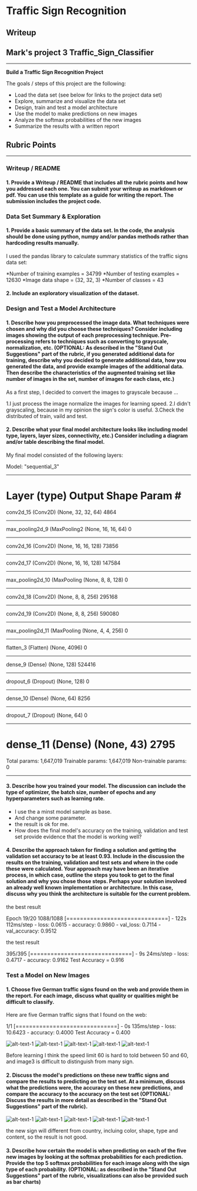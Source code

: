 # **Traffic Sign Recognition** 

## Writeup

## Mark's project 3 Traffic_Sign_Classifier
---

**Build a Traffic Sign Recognition Project**

The goals / steps of this project are the following:
* Load the data set (see below for links to the project data set)
* Explore, summarize and visualize the data set
* Design, train and test a model architecture
* Use the model to make predictions on new images
* Analyze the softmax probabilities of the new images
* Summarize the results with a written report

## Rubric Points

---
### Writeup / README

#### 1. Provide a Writeup / README that includes all the rubric points and how you addressed each one. You can submit your writeup as markdown or pdf. You can use this template as a guide for writing the report. The submission includes the project code.

### Data Set Summary & Exploration

#### 1. Provide a basic summary of the data set. In the code, the analysis should be done using python, numpy and/or pandas methods rather than hardcoding results manually.

I used the pandas library to calculate summary statistics of the traffic
signs data set:


*Number of training examples = 34799
*Number of testing examples = 12630
*Image data shape = (32, 32, 3)
*Number of classes = 43

#### 2. Include an exploratory visualization of the dataset.

### Design and Test a Model Architecture

#### 1. Describe how you preprocessed the image data. What techniques were chosen and why did you choose these techniques? Consider including images showing the output of each preprocessing technique. Pre-processing refers to techniques such as converting to grayscale, normalization, etc. (OPTIONAL: As described in the "Stand Out Suggestions" part of the rubric, if you generated additional data for training, describe why you decided to generate additional data, how you generated the data, and provide example images of the additional data. Then describe the characteristics of the augmented training set like number of images in the set, number of images for each class, etc.)

As a first step, I decided to convert the images to grayscale because ...

1.I just process the image normalize the images for learning speed.
2.I didn't grayscaling, because in my opinion the sign's color is useful.
3.Check the distributed of train, vaild and test. 


#### 2. Describe what your final model architecture looks like including model type, layers, layer sizes, connectivity, etc.) Consider including a diagram and/or table describing the final model.

My final model consisted of the following layers:

Model: "sequential_3"
_________________________________________________________________
Layer (type)                 Output Shape              Param #   
=================================================================
conv2d_15 (Conv2D)           (None, 32, 32, 64)        4864      
_________________________________________________________________
max_pooling2d_9 (MaxPooling2 (None, 16, 16, 64)        0         
_________________________________________________________________
conv2d_16 (Conv2D)           (None, 16, 16, 128)       73856     
_________________________________________________________________
conv2d_17 (Conv2D)           (None, 16, 16, 128)       147584    
_________________________________________________________________
max_pooling2d_10 (MaxPooling (None, 8, 8, 128)         0         
_________________________________________________________________
conv2d_18 (Conv2D)           (None, 8, 8, 256)         295168    
_________________________________________________________________
conv2d_19 (Conv2D)           (None, 8, 8, 256)         590080    
_________________________________________________________________
max_pooling2d_11 (MaxPooling (None, 4, 4, 256)         0         
_________________________________________________________________
flatten_3 (Flatten)          (None, 4096)              0         
_________________________________________________________________
dense_9 (Dense)              (None, 128)               524416    
_________________________________________________________________
dropout_6 (Dropout)          (None, 128)               0         
_________________________________________________________________
dense_10 (Dense)             (None, 64)                8256      
_________________________________________________________________
dropout_7 (Dropout)          (None, 64)                0         
_________________________________________________________________
dense_11 (Dense)             (None, 43)                2795      
=================================================================
Total params: 1,647,019
Trainable params: 1,647,019
Non-trainable params: 0
_________________________________________________________________


#### 3. Describe how you trained your model. The discussion can include the type of optimizer, the batch size, number of epochs and any hyperparameters such as learning rate.

* I use the a minst model sample as base.
* And change some parameter. 
* the result is ok for me.
* How does the final model's accuracy on the training, validation and test set provide evidence that the model is working well?
 


#### 4. Describe the approach taken for finding a solution and getting the validation set accuracy to be at least 0.93. Include in the discussion the results on the training, validation and test sets and where in the code these were calculated. Your approach may have been an iterative process, in which case, outline the steps you took to get to the final solution and why you chose those steps. Perhaps your solution involved an already well known implementation or architecture. In this case, discuss why you think the architecture is suitable for the current problem.


the best result

Epoch 19/20
1088/1088 [==============================] - 122s 112ms/step - loss: 0.0615 - accuracy: 0.9860 - val_loss: 0.7114 - val_accuracy: 0.9512

the test result

395/395 [==============================] - 9s 24ms/step - loss: 0.4717 - accuracy: 0.9162 Test Accuracy = 0.916


### Test a Model on New Images

#### 1. Choose five German traffic signs found on the web and provide them in the report. For each image, discuss what quality or qualities might be difficult to classify.

Here are five German traffic signs that I found on the web:

1/1 [==============================] - 0s 135ms/step - loss: 10.6423 - accuracy: 0.4000  Test Accuracy = 0.400

![alt-text-1](out_sign/images_1.png "images_1")
![alt-text-1](out_sign/images_2.png "images_2")
![alt-text-1](out_sign/images_3.png "images_3")
![alt-text-1](out_sign/images_4.png "images_4")
![alt-text-1](out_sign/images_5.png "images_5")

Before learning I think the speed limit 60 is hard to told between 50 and 60, and image3 is difficult to distinguish from many sign.


#### 2. Discuss the model's predictions on these new traffic signs and compare the results to predicting on the test set. At a minimum, discuss what the predictions were, the accuracy on these new predictions, and compare the accuracy to the accuracy on the test set (OPTIONAL: Discuss the results in more detail as described in the "Stand Out Suggestions" part of the rubric).

![alt-text-1](readme/image1_result.png "images_1")
![alt-text-1](readme/image2_result.png "images_2")
![alt-text-1](readme/image3_result.png "images_3")
![alt-text-1](readme/image4_result.png "images_4")
![alt-text-1](readme/image5_result.png "images_5")

the new sign will different from country, incluing color, shape, type and content, so the result is not good.


#### 3. Describe how certain the model is when predicting on each of the five new images by looking at the softmax probabilities for each prediction. Provide the top 5 softmax probabilities for each image along with the sign type of each probability. (OPTIONAL: as described in the "Stand Out Suggestions" part of the rubric, visualizations can also be provided such as bar charts)





